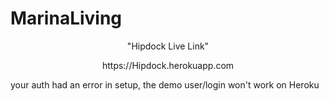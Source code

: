 # MarinaLiving

<p align="center">
"Hipdock Live Link"  
</p>
<p align="center">
https://Hipdock.herokuapp.com
</p>


<!-- Backend is setup -->

your auth had an error in setup, the demo user/login won't work on Heroku
